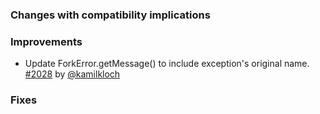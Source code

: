   [@kamilkloch]: https://github.com/kamilkloch
  [2028]: https://github.com/sbt/sbt/issues/2028

### Changes with compatibility implications

### Improvements

- Update ForkError.getMessage() to include exception's original name. [#2028][2028] by [@kamilkloch][@kamilkloch]

### Fixes

